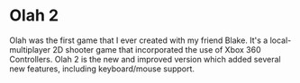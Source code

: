 # Olah 2
Olah was the first game that I ever created with my friend Blake. It's a local-multiplayer 2D shooter game that incorporated the use of Xbox 360 Controllers.
Olah 2 is the new and improved version which added several new features, including keyboard/mouse support.
